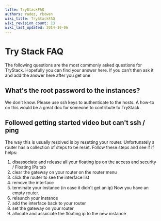 ```yaml
---
title: TryStackFAQ
authors: radez, rbowen
wiki_title: TryStackFAQ
wiki_revision_count: 13
wiki_last_updated: 2014-10-06
---
```


# Try Stack FAQ

The following questions are the most commonly asked questions for TryStack. Hopefully you can find your answer here. If you can't then ask it and add the answer here after you get one.

## What's the root password to the instances?

We don't know. Please use ssh keys to authenticate to the hosts. A how-to on this would be a great doc for someone to contribute to TryStack.

## Followed getting started video but can't ssh / ping

The way this is usually resolved is by resetting your router.
Unfortunately a router has a collection of steps to be reset. Follow these steps and see if if helps:
1. disassociate and release all your floating ips on the access and security / Floating IPs tab
2. clear the gateway on your router on the router menu
3. click the router to see the interface list
4. remove the interface
5. terminate your instance (in case it didn't get an ip)
 Now you have an empty router.
1. relaunch your instance
2. add the interface back to your router
3. set the gateway on your router
4. allocate and associate the floating ip to the new instance
